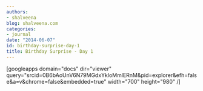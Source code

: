 ```yaml
---
authors:
- shalveena
blog: shalveena.com
categories:
- journal
date: "2014-06-07"
id: birthday-surprise-day-1
title: Birthday Surprise - Day 1
---
```


\[googleapps domain="docs" dir="viewer" query="srcid=0B6bAoUnV6N79MGdxYkloMmlERnM&pid=explorer&efh=false&a=v&chrome=false&embedded=true" width="700" height="980" /\]
